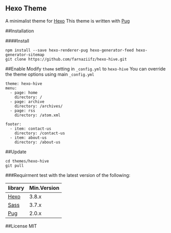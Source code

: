 ## Hexo Theme
A minimalist theme for [Hexo](http://hexo.io)
This theme is written with [Pug](http://pugjs.org)

##Installation

####Install
```
npm install --save hexo-renderer-pug hexo-generator-feed hexo-generator-sitemap
git clone https://github.com/farnaziifz/hexo-hive.git
```
##Enable
Modify `theme` setting in `_config.yml` to `hexo-hive`
You can override the theme options using main `_config.yml`

```
theme: hexo-hive
menu:
  - page: home
    directory: /
  - page: archive
    directory: /archives/
  - page: rss
    directory: /atom.xml

footer:
  - item: contact-us
    directory: /contact-us
  - item: about-us
    directory: /about-us
```

##Update
```
cd themes/hexo-hive
git pull
```
###Requirment
test with the latest version of the following:

|library| Min.Version|
|---|---|
|[Hexo](https://hexo.io/) | 3.8.x |
|[Sass](http://sass-lang.com/) | 3.7.x |
|[Pug](https://pugjs.org) | 2.0.x |

##License
MIT